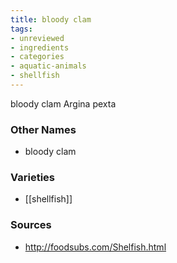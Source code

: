 ```yaml
---
title: bloody clam
tags:
- unreviewed
- ingredients
- categories
- aquatic-animals
- shellfish
---
```

bloody clam Argina pexta

### Other Names

* bloody clam

### Varieties

* [[shellfish]]

### Sources
* http://foodsubs.com/Shelfish.html

